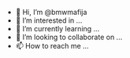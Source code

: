 - 👋 Hi, I’m @bmwmafija
- 👀 I’m interested in ...
- 🌱 I’m currently learning ...
- 💞️ I’m looking to collaborate on ...
- 📫 How to reach me ...

<!---
bmwmafija/bmwmafija is a ✨ special ✨ repository because its `README.md` (this file) appears on your GitHub profile.
You can click the Preview link to take a look at your changes.
--->
